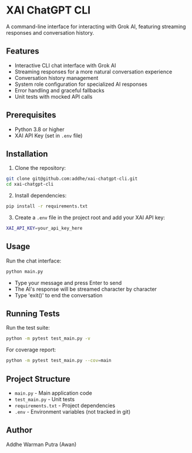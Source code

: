 # XAI ChatGPT CLI

A command-line interface for interacting with Grok AI, featuring streaming responses and conversation history.

## Features

- Interactive CLI chat interface with Grok AI
- Streaming responses for a more natural conversation experience
- Conversation history management
- System role configuration for specialized AI responses
- Error handling and graceful fallbacks
- Unit tests with mocked API calls

## Prerequisites

- Python 3.8 or higher
- XAI API Key (set in `.env` file)

## Installation

1. Clone the repository:
```bash
git clone git@github.com:addhe/xai-chatgpt-cli.git
cd xai-chatgpt-cli
```

2. Install dependencies:
```bash
pip install -r requirements.txt
```

3. Create a `.env` file in the project root and add your XAI API key:
```bash
XAI_API_KEY=your_api_key_here
```

## Usage

Run the chat interface:
```bash
python main.py
```

- Type your message and press Enter to send
- The AI's response will be streamed character by character
- Type 'exit()' to end the conversation

## Running Tests

Run the test suite:
```bash
python -m pytest test_main.py -v
```

For coverage report:
```bash
python -m pytest test_main.py --cov=main
```

## Project Structure

- `main.py` - Main application code
- `test_main.py` - Unit tests
- `requirements.txt` - Project dependencies
- `.env` - Environment variables (not tracked in git)

## Author

Addhe Warman Putra (Awan)
